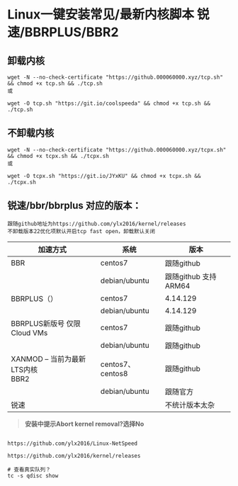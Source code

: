 # Linux一键安装常见/最新内核脚本 锐速/BBRPLUS/BBR2


## 卸载内核

```
wget -N --no-check-certificate "https://github.000060000.xyz/tcp.sh" && chmod +x tcp.sh && ./tcp.sh
或

wget -O tcp.sh "https://git.io/coolspeeda" && chmod +x tcp.sh && ./tcp.sh
```

## 不卸载内核

```
wget -N --no-check-certificate "https://github.000060000.xyz/tcpx.sh" && chmod +x tcpx.sh && ./tcpx.sh
或

wget -O tcpx.sh "https://git.io/JYxKU" && chmod +x tcpx.sh && ./tcpx.sh
```

## 锐速/bbr/bbrplus 对应的版本：

```
跟随github地址为https://github.com/ylx2016/kernel/releases
不卸载版本22优化项默认开启tcp fast open，卸载默认关闭
```



| 加速方式                        | 系统             | 版本                 |
| ------------------------------- | ---------------- | -------------------- |
| BBR                             | centos7          | 跟随github           |
|                                 | debian/ubuntu    | 跟随github 支持ARM64 |
| BBRPLUS（）                     | centos7          | 4.14.129             |
|                                 | debian/ubuntu    | 4.14.129             |
| BBRPLUS新版号 仅限Cloud VMs     | centos7          | 跟随github           |
|                                 | debian/ubuntu    | 跟随github           |
| XANMOD – 当前为最新LTS内核<br/>BBR2 | centos7、centos8 | 跟随github           |
|                                 | debian/ubuntu    | 跟随官方             |
| 锐速 |  | 不统计版本太杂 |

> **安装中提示Abort kernel removal?选择No**

```

https://github.com/ylx2016/Linux-NetSpeed

https://github.com/ylx2016/kernel/releases

# 查看真实队列？
tc -s qdisc show


```

